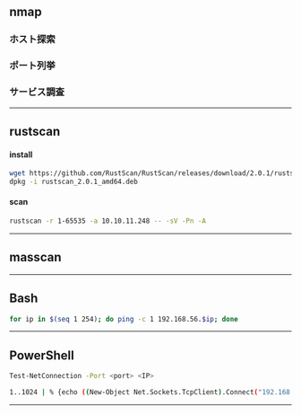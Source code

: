 ## nmap
### ホスト探索
### ポート列挙

### サービス調査


---
## rustscan
#### install
```bash
wget https://github.com/RustScan/RustScan/releases/download/2.0.1/rustscan_2.0.1_amd64.deb
dpkg -i rustscan_2.0.1_amd64.deb
```
#### scan
```bash
rustscan -r 1-65535 -a 10.10.11.248 -- -sV -Pn -A
```
---
## masscan

---
## Bash
```bash
for ip in $(seq 1 254); do ping -c 1 192.168.56.$ip; done
```
---
## PowerShell
```bash
Test-NetConnection -Port <port> <IP>   
```
```bash
1..1024 | % {echo ((New-Object Net.Sockets.TcpClient).Connect("192.168..0.1", $_)) "TCP port $_ is open"} 2>$null
```
---





